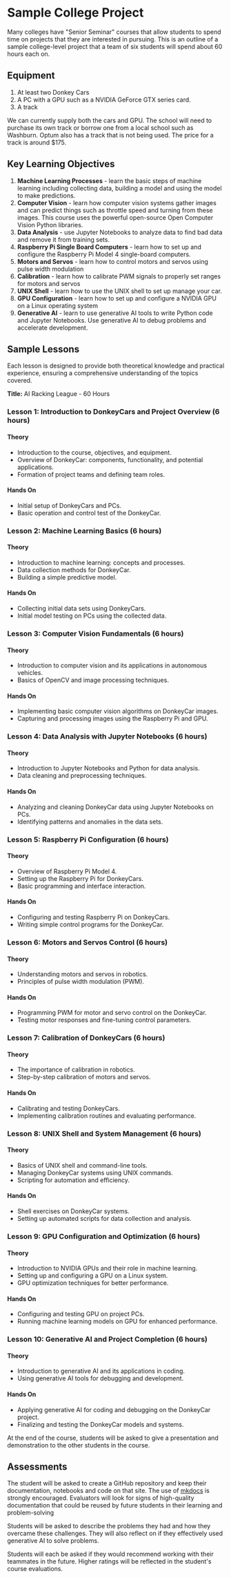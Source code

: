 # Sample College Project

Many colleges have "Senior Seminar" courses that allow students to spend time on
projects that they are interested in pursuing.  This is an outline of a sample college-level project that a team of six students will spend about 60 hours each on.

## Equipment

1. At least two Donkey Cars
2. A PC with a GPU such as a NVIDIA GeForce GTX series card.
3. A track

We can currently supply both the cars and GPU.  The school will need to purchase its own track or borrow one from a local school such as Washburn.  Optum also has a track that is not being used.  The price for a track is around $175.

## Key Learning Objectives

1. **Machine Learning Processes** - learn the basic steps of machine learning including collecting data, building a model and using the model to make predictions.
2. **Computer Vision** - learn how computer vision systems gather images
and can predict things such as throttle speed and turning from these images.  This course uses the powerful open-source Open Computer Vision Python libraries.
3. **Data Analysis** - use Jupyter Notebooks to analyze data to find bad
data and remove it from training sets.
4. **Raspberry Pi Single Board Computers** - learn how to set up and configure the Raspberry Pi Model 4 single-board computers.
5. **Motors and Servos** - learn how to control motors and servos using pulse width modulation
6. **Calibration** - learn how to calibrate PWM signals to properly set ranges for motors and servos
7. **UNIX Shell** - learn how to use the UNIX shell to set up manage your car.
8. **GPU Configuration** - learn how to set up and configure a NVIDIA GPU on a Linux operating system
9. **Generative AI** - learn to use generative AI tools to write Python code and Jupyter Notebooks.  Use generative AI to debug problems and accelerate development.

## Sample Lessons

Each lesson is designed to provide both theoretical knowledge and practical experience, ensuring a comprehensive understanding of the topics covered.

**Title:** AI Racking League - 60 Hours

### Lesson 1: Introduction to DonkeyCars and Project Overview (6 hours)

#### Theory
- Introduction to the course, objectives, and equipment.
- Overview of DonkeyCar: components, functionality, and potential applications.
- Formation of project teams and defining team roles.
#### Hands On
- Initial setup of DonkeyCars and PCs.
- Basic operation and control test of the DonkeyCar.

### Lesson 2: Machine Learning Basics (6 hours)

#### Theory
- Introduction to machine learning: concepts and processes.
- Data collection methods for DonkeyCar.
- Building a simple predictive model.
#### Hands On
- Collecting initial data sets using DonkeyCars.
- Initial model testing on PCs using the collected data.

### Lesson 3: Computer Vision Fundamentals (6 hours)
#### Theory
- Introduction to computer vision and its applications in autonomous vehicles.
- Basics of OpenCV and image processing techniques.
#### Hands On
- Implementing basic computer vision algorithms on DonkeyCar images.
- Capturing and processing images using the Raspberry Pi and GPU.

### Lesson 4: Data Analysis with Jupyter Notebooks (6 hours)
#### Theory
- Introduction to Jupyter Notebooks and Python for data analysis.
- Data cleaning and preprocessing techniques.
#### Hands On
- Analyzing and cleaning DonkeyCar data using Jupyter Notebooks on PCs.
- Identifying patterns and anomalies in the data sets.

### Lesson 5: Raspberry Pi Configuration (6 hours)
#### Theory
- Overview of Raspberry Pi Model 4.
- Setting up the Raspberry Pi for DonkeyCars.
- Basic programming and interface interaction.
#### Hands On
- Configuring and testing Raspberry Pi on DonkeyCars.
- Writing simple control programs for the DonkeyCar.

### Lesson 6: Motors and Servos Control (6 hours)
#### Theory
- Understanding motors and servos in robotics.
- Principles of pulse width modulation (PWM).
#### Hands On
- Programming PWM for motor and servo control on the DonkeyCar.
- Testing motor responses and fine-tuning control parameters.

### Lesson 7: Calibration of DonkeyCars (6 hours)
#### Theory
- The importance of calibration in robotics.
- Step-by-step calibration of motors and servos.
#### Hands On
- Calibrating and testing DonkeyCars.
- Implementing calibration routines and evaluating performance.

### Lesson 8: UNIX Shell and System Management (6 hours)
#### Theory
- Basics of UNIX shell and command-line tools.
- Managing DonkeyCar systems using UNIX commands.
- Scripting for automation and efficiency.
#### Hands On
- Shell exercises on DonkeyCar systems.
- Setting up automated scripts for data collection and analysis.

### Lesson 9: GPU Configuration and Optimization (6 hours)
#### Theory
- Introduction to NVIDIA GPUs and their role in machine learning.
- Setting up and configuring a GPU on a Linux system.
- GPU optimization techniques for better performance.
#### Hands On
- Configuring and testing GPU on project PCs.
- Running machine learning models on GPU for enhanced performance.

### Lesson 10: Generative AI and Project Completion (6 hours)
#### Theory
- Introduction to generative AI and its applications in coding.
- Using generative AI tools for debugging and development.
#### Hands On
- Applying generative AI for coding and debugging on the DonkeyCar project.
- Finalizing and testing the DonkeyCar models and systems.

At the end of the course, students will be asked to give a presentation and demonstration to the other students in the course.

## Assessments
The student will be asked to create a GitHub repository and keep their
documentation, notebooks and code on that site.  The use of [mkdocs](http://mkdocs.org) is strongly encouraged.  Evaluators will look for signs of
high-quality documentation that could be reused by future students
in their learning and problem-solving

Students will be asked to describe the problems they had and how they
overcame these challenges.  They will also reflect on if they effectively used
generative AI to solve problems.

Students will each be asked if they would recommend working with their
teammates in the future.  Higher ratings will be reflected in the
student's course evaluations.